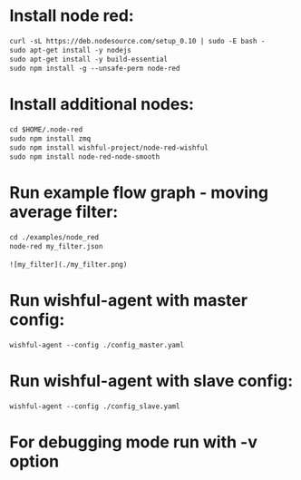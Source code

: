 # Install node red:

    curl -sL https://deb.nodesource.com/setup_0.10 | sudo -E bash -
    sudo apt-get install -y nodejs
    sudo apt-get install -y build-essential
    sudo npm install -g --unsafe-perm node-red

# Install additional nodes:

    cd $HOME/.node-red
    sudo npm install zmq
    sudo npm install wishful-project/node-red-wishful
    sudo npm install node-red-node-smooth

# Run example flow graph - moving average filter:

    cd ./examples/node_red
    node-red my_filter.json

    ![my_filter](./my_filter.png)

# Run wishful-agent with master config:

    wishful-agent --config ./config_master.yaml

# Run wishful-agent with slave config:

    wishful-agent --config ./config_slave.yaml

# For debugging mode run with -v option


